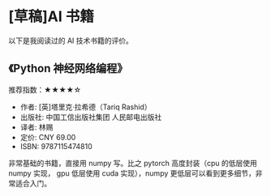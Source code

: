 # [草稿]AI 书籍

以下是我阅读过的 AI 技术书籍的评价。

## 《Python 神经网络编程》

推荐指数：★★★★☆

- 作者: [英]塔里克·拉希德（Tariq Rashid）
- 出版社: 中国工信出版社集团 人民邮电出版社
- 译者: 林赐
- 定价: CNY 69.00
- ISBN: 9787115474810

非常基础的书籍，直接用 numpy 写。比之 pytorch 高度封装（cpu 的低层使用 numpy 实现， gpu 低层使用 cuda 实现），numpy 更低层可以看到更多细节，非常适合入门。
